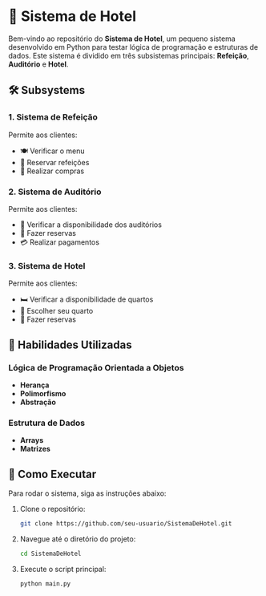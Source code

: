 # 🏨 Sistema de Hotel

Bem-vindo ao repositório do **Sistema de Hotel**, um pequeno sistema desenvolvido em Python para testar lógica de programação e estruturas de dados. Este sistema é dividido em três subsistemas principais: **Refeição**, **Auditório** e **Hotel**.

## 🛠️ Subsystems

### 1. Sistema de Refeição
Permite aos clientes:
- 🍽️ Verificar o menu
- 📅 Reservar refeições
- 🛒 Realizar compras

### 2. Sistema de Auditório
Permite aos clientes:
- 📆 Verificar a disponibilidade dos auditórios
- 📝 Fazer reservas
- 💳 Realizar pagamentos

### 3. Sistema de Hotel
Permite aos clientes:
- 🛏️ Verificar a disponibilidade de quartos
- 🔑 Escolher seu quarto
- 📅 Fazer reservas

## 🧠 Habilidades Utilizadas

### Lógica de Programação Orientada a Objetos
- **Herança**
- **Polimorfismo** 
- **Abstração** 

### Estrutura de Dados
- **Arrays** 
- **Matrizes** 

## 🚀 Como Executar

Para rodar o sistema, siga as instruções abaixo:

1. Clone o repositório:
    ```bash
    git clone https://github.com/seu-usuario/SistemaDeHotel.git
    ```
2. Navegue até o diretório do projeto:
    ```bash
    cd SistemaDeHotel
    ```
3. Execute o script principal:
    ```bash
    python main.py
    ```
